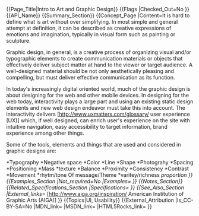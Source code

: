{{Page_Title|Intro to Art and Graphic Design}}
{{Flags
|Checked_Out=No
}}
{{API_Name}}
{{Summary_Section}}
{{Concept_Page
|Content=It is hard to define what is art without over simplifying.   In most simple and general attempt at definition, it can be described as creative expressions of emotions and imagination, typically in visual form such as painting or sculpture. 

Graphic design, in general, is a creative process of organizing visual and/or typographic elements to create communication materials or objects that effectively deliver subject matter at hand to the viewer or target audience.  A well-designed material should be not only aesthetically pleasing and compelling, but must deliver effective communication as its function.  

In today's increasingly digital oriented world, much of the graphic design is about designing for the web and other mobile devices.  In designing for the web today, interactivity plays a large part and using an existing static design elements and new web design endeavor must take this into account.  The interactivity delivers [http://www.uxmatters.com/glossary/ user experience (UX)] which, if well designed, can enrich user's experience on the site with intuitive navigation, easy accessibility to target information, brand experience among other things.

Some of the tools, elements and things that are used and considered in graphic designs are:


*Typography
*Negative space
*Color
*Line
*Shape
*Photograhy
*Spacing
*Positioning
*Mass
*texture
*Balance
*Proximity
*Consistency
*Contrast
*Movement
*rhytm/tone Of message/Theme
*varitey/richness
*proportion
}}
{{Examples_Section
|Not_required=No
|Examples=
}}
{{Notes_Section}}
{{Related_Specifications_Section
|Specifications=
}}
{{See_Also_Section
|External_links=* [http://www.aiga.org/inspiration/ American Institution of Graphic Arts (AIGA)]
}}
{{Topics|UI, Usability}}
{{External_Attribution
|Is_CC-BY-SA=No
|MDN_link=
|MSDN_link=
|HTML5Rocks_link=
}}